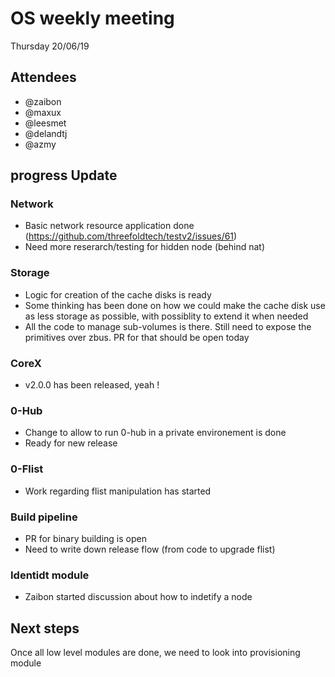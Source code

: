 # OS weekly meeting

Thursday 20/06/19

## Attendees

- @zaibon
- @maxux
- @leesmet
- @delandtj
- @azmy

## progress Update

### Network

- Basic network resource application done (https://github.com/threefoldtech/testv2/issues/61)
- Need more reserarch/testing for hidden node (behind nat)

### Storage

- Logic for creation of the cache disks is ready
- Some thinking has been done on how we could make the cache disk use as less storage as possible, with possiblity to extend it when needed
- All the code to manage sub-volumes is there. Still need to expose the primitives over zbus. PR for that should be open today

### CoreX

- v2.0.0 has been released, yeah !

### 0-Hub

- Change to allow to run 0-hub in a private environement is done
- Ready for new release

### 0-Flist

- Work regarding flist manipulation has started

### Build pipeline

- PR for binary building is open
- Need to write down release flow (from code to upgrade flist)

### Identidt module

- Zaibon started discussion about how to indetify a node

## Next steps

Once all low level modules are done, we need to look into provisioning module
